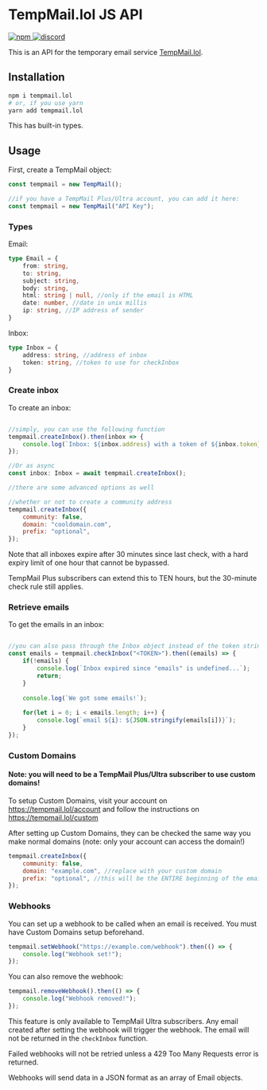 # TempMail.lol JS API
<a href="https://npmjs.com/tempmail.lol">
    <img alt="npm" src="https://img.shields.io/npm/v/tempmail.lol">
</a>
<a href="https://discord.gg/GHapeHPWVS">
    <img alt="discord" src="https://discord.com/api/guilds/899020130091139082/widget.png">
</a>

This is an API for the temporary email service [TempMail.lol](https://tempmail.lol).

## Installation
```bash
npm i tempmail.lol
# or, if you use yarn
yarn add tempmail.lol
```

This has built-in types.

## Usage

First, create a TempMail object:
```js
const tempmail = new TempMail();

//if you have a TempMail Plus/Ultra account, you can add it here:
const tempmail = new TempMail("API Key");
```

### Types

Email:
```ts
type Email = {
    from: string,
    to: string,
    subject: string,
    body: string,
    html: string | null, //only if the email is HTML
    date: number, //date in unix millis
    ip: string, //IP address of sender
}
```

Inbox:
```ts
type Inbox = {
    address: string, //address of inbox
    token: string, //token to use for checkInbox
}
```

### Create inbox

To create an inbox:
```js

//simply, you can use the following function
tempmail.createInbox().then(inbox => {
    console.log(`Inbox: ${inbox.address} with a token of ${inbox.token}`);
});

//Or as async
const inbox: Inbox = await tempmail.createInbox();

//there are some advanced options as well

//whether or not to create a community address
tempmail.createInbox({
    community: false,
    domain: "cooldomain.com",
    prefix: "optional",
});

```

Note that all inboxes expire after 30 minutes since last check, with a hard expiry limit of one hour that cannot be bypassed.

TempMail Plus subscribers can extend this to TEN hours, but the 30-minute check rule still applies.

### Retrieve emails

To get the emails in an inbox:
```js

//you can also pass through the Inbox object instead of the token string
const emails = tempmail.checkInbox("<TOKEN>").then((emails) => {
    if(!emails) {
        console.log(`Inbox expired since "emails" is undefined...`);
        return;
    }
    
    console.log(`We got some emails!`);
    
    for(let i = 0; i < emails.length; i++) {
        console.log(`email ${i}: ${JSON.stringify(emails[i])}`);
    }
});
```

### Custom Domains

#### Note: you will need to be a TempMail Plus/Ultra subscriber to use custom domains!

To setup Custom Domains, visit your account on https://tempmail.lol/account and follow the instructions on https://tempmail.lol/custom

After setting up Custom Domains, they can be checked the same way you make normal domains (note: only your account can access the domain!)

```js
tempmail.createInbox({
    community: false,
    domain: "example.com", //replace with your custom domain
    prefix: "optional", //this will be the ENTIRE beginning of the email.  "optional" results in "optional@example.com".
});
```

### Webhooks

You can set up a webhook to be called when an email is received.  You must have Custom Domains setup beforehand.

```js
tempmail.setWebhook("https://example.com/webhook").then(() => {
    console.log("Webhook set!");
});
```

You can also remove the webhook:

```js
tempmail.removeWebhook().then(() => {
    console.log("Webhook removed!");
});
```

This feature is only available to TempMail Ultra subscribers.  Any email created after setting the webhook will trigger the webhook.
The email will not be returned in the `checkInbox` function.

Failed webhooks will not be retried unless a 429 Too Many Requests error is returned.

Webhooks will send data in a JSON format as an array of Email objects.
